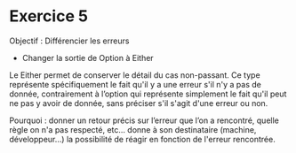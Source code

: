 # Exercice 5

Objectif : Différencier les erreurs
 - Changer la sortie de Option à Either



Le Either permet de conserver le détail du cas non-passant. Ce type représente spécifiquement le fait qu'il y a une erreur s'il n'y a pas de donnée, contrairement à l’option qui représente simplement le fait qu'il peut ne pas y avoir de donnée, sans préciser s'il s'agit d'une erreur ou non.

Pourquoi : donner  un retour précis sur l’erreur que l’on a rencontré, quelle règle on n'a pas respecté, etc… donne à son destinataire (machine, développeur…) la possibilité de réagir en fonction de l'erreur rencontrée.
